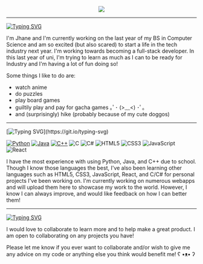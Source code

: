 <div id="header" align="center">
 
  [<img src="https://media.giphy.com/media/qU7ZMXcN4rN4g8rEc1/giphy.gif"/>](https://www.youtube.com/watch?v=dQw4w9WgXcQ)
  
</div>

---
[![Typing SVG](https://readme-typing-svg.demolab.com?font=Roboto+Mono&weight=900&size=28&pause=1000&color=F8C8DC&random=false&width=435&lines=About+me+(%EF%BE%89%E2%97%95%E3%83%AE%E2%97%95)%EF%BE%89*%3A%EF%BD%A5%EF%BE%9F%E2%9C%A7)](https://git.io/typing-svg)

I'm Jhane and I'm currently working on the last year of my BS in Computer Science and am so excited (but also scared) to start a life in the tech industry next year. I'm working towards becoming a full-stack developer. In this last year of uni, I'm trying to learn as much as I can to be ready for Industry and I'm having a lot of fun doing so!

Some things I like to do are:
- watch anime
- do puzzles
- play board games
- guiltily play and pay for gacha games 	｡ﾟ･ (>﹏<) ･ﾟ｡
- and (surprisingly) hike (probably because of my cute doggos)
___
[![Typing SVG](https://readme-typing-svg.demolab.com?font=Roboto+Mono&weight=900&size=28&pause=1000&color=F8C8DC&random=false&width=435&lines=Coding+Endeavors%E3%83%BE(%E3%83%BB%CF%89%E3%83%BB*))](https://git.io/typing-svg)

[![Python](https://img.shields.io/badge/python-3670A0?style=for-the-badge&logo=python&logoColor=ffdd54)](https://github.com/allenjhane?tab=repositories&q=&type=&language=python&sort=)
[![Java](https://img.shields.io/badge/java-%23ED8B00.svg?style=for-the-badge&logo=openjdk&logoColor=white)](https://github.com/allenjhane?tab=repositories&q=&type=&language=java&sort=) 
[![C++](https://img.shields.io/badge/c++-%2300599C.svg?style=for-the-badge&logo=c%2B%2B&logoColor=white)](https://github.com/allenjhane?tab=repositories&q=&type=&language=c%2B%2B&sort=) 
![C](https://img.shields.io/badge/c-%2300599C.svg?style=for-the-badge&logo=c&logoColor=white) 
![C#](https://img.shields.io/badge/c%23-%23239120.svg?style=for-the-badge&logo=csharp&logoColor=white)
![HTML5](https://img.shields.io/badge/html5-%23E34F26.svg?style=for-the-badge&logo=html5&logoColor=white)
![CSS3](https://img.shields.io/badge/css3-%231572B6.svg?style=for-the-badge&logo=css3&logoColor=white) 
![JavaScript](https://img.shields.io/badge/javascript-%23323330.svg?style=for-the-badge&logo=javascript&logoColor=%23F7DF1E) 
![React](https://img.shields.io/badge/react-%2320232a.svg?style=for-the-badge&logo=react&logoColor=%2361DAFB)

I have the most experience with using Python, Java, and C++ due to school. Though I know those languages the best, I've also been learning other languages such as HTML5, CSS3, JavaScript, React, and C/C# for personal projects I've been working on. I'm currently working on numerous webapps and will upload them here to showcase my work to the world. However, I know I can always improve, and would like feedback on how I can better them!
___

[![Typing SVG](https://readme-typing-svg.demolab.com?font=Roboto+Mono&weight=900&size=28&pause=1000&color=F8C8DC&random=false&width=435&lines=Also+(%C2%B4%EF%BD%A1%E2%80%A2+%E1%B5%95+%E2%80%A2%EF%BD%A1%60)+%E2%99%A1)](https://git.io/typing-svg)

I would love to collaborate to learn more and to help make a great product. I am open to collaborating on any projects you have!

Please let me know if you ever want to collaborate and/or wish to give me any advice on my code or anything else you think would benefit me! ʕ •ᴥ• ʔ

